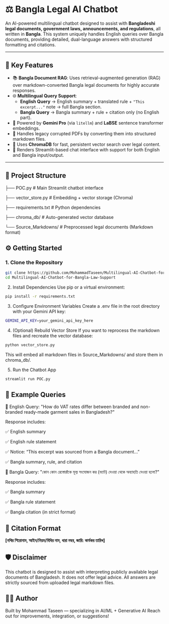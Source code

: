 # ⚖️ Bangla Legal AI Chatbot

An AI-powered multilingual chatbot designed to assist with **Bangladeshi legal documents, government laws, announcements, and regulations**, all written in **Bangla**. This system uniquely handles English queries over Bangla documents, providing detailed, dual-language answers with structured formatting and citations.

---

## 🚀 Key Features

- 📚 **Bangla Document RAG**: Uses retrieval-augmented generation (RAG) over markdown-converted Bangla legal documents for highly accurate responses.
- 🌐 **Multilingual Query Support**:
  - **English Query** → English summary + translated rule + `"This excerpt..."` note → full Bangla section.
  - **Bangla Query** → Bangla summary + rule + citation only (no English part).
- 🧠 Powered by **Gemini Pro** (via `litellm`) and **LaBSE** sentence transformer embeddings.
- 📂 Handles legacy corrupted PDFs by converting them into structured markdown files.
- 💾 Uses **ChromaDB** for fast, persistent vector search over legal content.
- 📝 Renders Streamlit-based chat interface with support for both English and Bangla input/output.

---

## 📂 Project Structure
├── POC.py # Main Streamlit chatbot interface

├── vector_store.py # Embedding + vector storage (Chroma)

├── requirements.txt # Python dependencies

├── chroma_db/ # Auto-generated vector database

└── Source_Markdowns/ # Preprocessed legal documents (Markdown format)

## ⚙️ Getting Started

### 1. Clone the Repository

```bash
git clone https://github.com/MohammadTaseen/Multilingual-AI-Chatbot-for-Bangla-Law-Support.git
cd Multilingual-AI-Chatbot-for-Bangla-Law-Support
```
2. Install Dependencies
Use pip or a virtual environment:
```bash
pip install -r requirements.txt
```
3. Configure Environment Variables
Create a .env file in the root directory with your Gemini API key:
```bash
GEMINI_API_KEY=your_gemini_api_key_here
```
4. (Optional) Rebuild Vector Store
If you want to reprocess the markdown files and recreate the vector database:
```bash
python vector_store.py
```
This will embed all markdown files in Source_Markdowns/ and store them in chroma_db/.

5. Run the Chatbot App
```bash
streamlit run POC.py
```
## 💬 Example Queries
🔸 English Query:
"How do VAT rates differ between branded and non-branded ready-made garment sales in Bangladesh?"

Response includes:

✅ English summary

✅ English rule statement

✅ Notice: “This excerpt was sourced from a Bangla document...”

✅ Bangla summary, rule, and citation

🔸 Bangla Query:
"কোন কোন রেস্তোরাঁকে মূল্য সংযোজন কর (ভ্যাট) দেওয়া থেকে অব্যাহতি দেওয়া হলো?"

Response includes:

✅ Bangla summary

✅ Bangla rule statement

✅ Bangla citation (in strict format)

## 📌 Citation Format

**[নথির শিরোনাম, আইন/নিয়ম/বিধির নাম, ধারা নম্বর, জারি: কার্যকর তারিখ]**


## 🛡️ Disclaimer
This chatbot is designed to assist with interpreting publicly available legal documents of Bangladesh. It does not offer legal advice. All answers are strictly sourced from uploaded legal markdown files.

## 👨‍💻 Author
Built by Mohammad Taseen — specializing in AI/ML + Generative AI
Reach out for improvements, integration, or suggestions!
